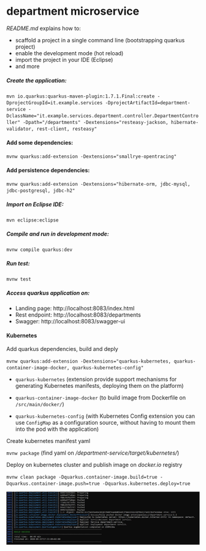 # department microservice

_README.md_   explains how to:

 - scaffold a project in a single command line  (bootstrapping quarkus project)
 - enable the development mode (hot reload)
 - import the project in your IDE (Eclipse)
 - and more

#####  Create the application:

`mvn io.quarkus:quarkus-maven-plugin:1.7.1.Final:create -DprojectGroupId=it.example.services -DprojectArtifactId=department-service -DclassName="it.example.services.department.controller.DepartmentController" -Dpath="/departments" -Dextensions="resteasy-jackson, hibernate-validator, rest-client, resteasy"`

#### Add some dependencies:
`mvnw quarkus:add-extension -Dextensions="smallrye-opentracing"`

#### Add persistence dependencies:
`mvnw quarkus:add-extension -Dextensions="hibernate-orm, jdbc-mysql, jdbc-postgresql, jdbc-h2"`

##### Import on Eclipse IDE:

`mvn eclipse:eclipse`

##### Compile and run in development mode:

`mvnw compile quarkus:dev`

##### Run test:

`mvnw test`

##### Access quarkus application on:

- Landing page:  http://localhost:8083/index.html
- Rest endpoint:  http://localhost:8083/departments
- Swagger:  http://localhost:8083/swagger-ui


#### Kubernetes

Add quarkus dependencies, build and deply

`mvnw quarkus:add-extension -Dextensions="quarkus-kubernetes, quarkus-container-image-docker, quarkus-kubernetes-config"`

- `quarkus-kubernetes` (extension provide support mechanisms for generating Kubernetes manifests, deploying them on the platform)

- `quarkus-container-image-docker` (to build image from Dockerfile on `/src/main/docker/`\)

- `quarkus-kubernetes-config`  (with Kubernetes Config extension you can use `ConfigMap` as a configuration source, without having to mount them into the pod with the application)


Create kubernetes manifest yaml

`mvnw package`  (find yaml on */department-service/target/kubernetes/*)

Deploy on kubernetes cluster and publish image on *docker.io* registry

`mvnw clean package -Dquarkus.container-image.build=true -Dquarkus.container-image.push=true -Dquarkus.kubernetes.deploy=true`


![image](https://github.com/antoniopaolacci/sample-quarkus-app/blob/master/department-service/deploy.jpg)

